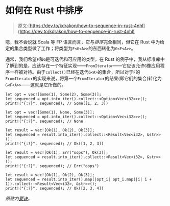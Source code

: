 # 如何在 Rust 中排序

> 原文:[https://dev.to/kdrakon/how-to-sequence-in-rust-4nhl](https://dev.to/kdrakon/how-to-sequence-in-rust-4nhl)

嗯，我不会说就 Scala 等 FP 语言而言，它与*排序*完全相同，但它在 Rust 中为给定的集合类型做了工作；将类型为`F<G<A>>`的东西转化为`G<F<A>>`。

通常，我们希望`F`和`G`是可迭代和可应用的类型。在 Rust 的例子中，我从标准库中了解到的是，应该存在一个特征实现——`FromIterator`——它应该允许`G`像应用程序一样被对待。由于`collect()`已经在迭代`G<A>`的集合，所以对于`F`的`FromIterator`的实现来说，将第一个`FromIterator`的结果(即它们的集合)转化为`G<F<A>>`——这就是它所做的。

```
let opt = vec![Some(1), Some(2), Some(3)];
let sequenced = opt.into_iter().collect::<Option<Vec<i32>>>();
print!("{:?}", sequenced); // Some([1, 2, 3])

let opt = vec![Some(1), None, Some(3)];
let sequenced = opt.into_iter().collect::<Option<Vec<i32>>>();
print!("{:?}", sequenced); // None

let result = vec![Ok(1), Ok(2), Ok(3)];
let sequenced = result.into_iter().collect::<Result<Vec<i32>, &str>>();
print!("{:?}", sequenced); // Ok([1, 2, 3])

let result = vec![Ok(1), Err("oops"), Ok(3)];
let sequenced = result.into_iter().collect::<Result<Vec<i32>, &str>>();
print!("{:?}", sequenced); // Err("oops")

let result = vec![Ok(1), Ok(2), Ok(3)];
let sequenced = result.into_iter().map(|opt_i| opt_i.map(|i| i + 1)).collect::<Result<Vec<i32>, &str>>();
print!("{:?}", sequenced); // Ok([2, 3, 4]) 
```

*原贴为[要诀](https://gist.github.com/kdrakon/896fd22561483eb905165565b89db43d)。*